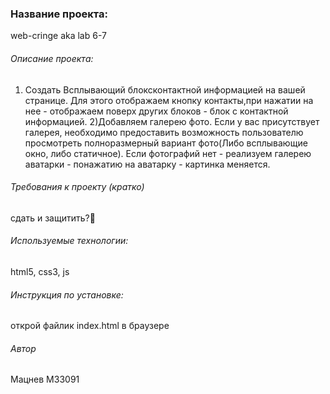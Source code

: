 ### Название проекта:

web-cringe aka lab 6-7

###### Описание проекта:

1. Создать Всплывающий блоксконтактной информацией на вашей странице. Для этого отображаем кнопку контакты,при нажатии на нее - отображаем поверх других блоков - блок с контактной информацией.
   2)Добавляем галерею фото. Если у вас присутствует галерея, необходимо предоставить возможность пользователю просмотреть полноразмерный вариант фото(Либо всплывающие окно, либо статичное). Если фотографий нет - реализуем галерею аватарки - понажатию на аватарку - картинка меняется.

###### Требования к проекту (кратко)

сдать и защитить?🤨

###### Используемые технологии:

html5, css3, js

###### Инструкция по установке:

открой файлик index.html в браузере

###### Автор

Мацнев М33091
